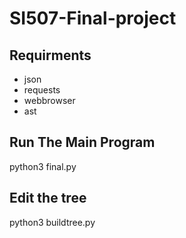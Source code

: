 # SI507-Final-project
## Requirments
- json
- requests
- webbrowser
- ast
## Run The Main Program
python3 final.py
## Edit the tree
python3 buildtree.py
